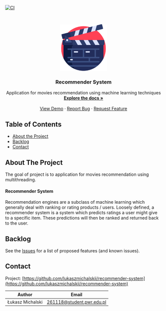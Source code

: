 <!-- PROJECT SHIELDS -->
<!--
*** I'm using markdown "reference style" links for readability.
*** Reference links are enclosed in brackets [ ] instead of parentheses ( ).
*** See the bottom of this document for the declaration of the reference variables
*** for contributors-url, forks-url, etc. This is an optional, concise syntax you may use.
*** https://www.markdownguide.org/basic-syntax/#reference-style-links
-->

[![CI][ci-shield]][ci-url]

<!-- PROJECT LOGO -->
<br />
<p align="center">
  <a href="https://github.com/lukaszmichalskii/recommender-system">
    <img src="docs/images/logo.png" alt="Logo" width="150" height="150">
  </a>

  <h3 align="center">Recommender System</h3>

  <p align="center">
    Application for movies recommendation using machine learning techniques
    <br />
    <a href="https://github.com/lukaszmichalskii/recommender-system"><strong>Explore the docs »</strong></a>
    <br />
    <br />
    <a href="https://github.com/lukaszmichalskii/recommender-system">View Demo</a>
    ·
    <a href="https://github.com/lukaszmichalskii/recommender-system/issues">Report Bug</a>
    ·
    <a href="https://github.com/lukaszmichalskii/recommender-system/issues">Request Feature</a>
  </p>
</p>



<!-- TABLE OF CONTENTS -->
## Table of Contents

* [About the Project](#about-the-project)
* [Backlog](#backlog)
* [Contact](#contact)



<!-- ABOUT THE PROJECT -->
## About The Project

The goal of project is to application for movies recommendation using multithreading.

#### Recommender System
Recommendation engines are a subclass of machine learning which generally deal with ranking or rating products / users. 
Loosely defined, a recommender system is a system which predicts ratings a user might give to a specific item. 
These predictions will then be ranked and returned back to the user.


<!-- BACKLOG -->
## Backlog

See the [Issues](https://github.com/lukaszmichalskii/recommender-system/issues) for a list of proposed features (and known issues).


<!-- CONTACT -->
## Contact

Project: [https://github.com/lukaszmichalskii/recommender-system](https://github.com/lukaszmichalskii/recommender-system)

| Author       | Email        |
|--------------|--------------|
| Łukasz Michalski | 261118@student.pwr.edu.pl |


<!-- MARKDOWN LINKS & IMAGES -->
<!-- https://www.markdownguide.org/basic-syntax/#reference-style-links -->
[contributors-shield]: https://img.shields.io/github/contributors/lukaszmichalskii/repo.svg?style=flat-square
[contributors-url]: https://github.com/lukaszmichalskii/recommender-system/graphs/contributors
[forks-shield]: https://img.shields.io/github/forks/lukaszmichalskii/repo.svg?style=flat-square
[forks-url]: https://github.com/lukaszmichalskii/recommender-system/network/members
[stars-shield]: https://img.shields.io/github/stars/lukaszmichalskii/repo.svg?style=flat-square
[stars-url]: https://github.com/lukaszmichalskii/recommender-system/stargazers
[issues-shield]: https://img.shields.io/github/issues/lukaszmichalskii/repo.svg?style=flat-square
[issues-url]: https://github.com/lukaszmichalskii/recommender-system/issues
[license-shield]: https://img.shields.io/badge/license-MIT-orange
[linkedin-shield]: https://img.shields.io/badge/-LinkedIn-black.svg?style=flat-square&logo=linkedin&colorB=555
[linkedin-url]: https://www.linkedin.com/in/lukasz-michalski-823106202/
[jira-shield]: https://img.shields.io/badge/Jira-Join-blue
[ci-shield]: https://img.shields.io/badge/CI-passing-green
[ci-url]: https://github.com/lukaszmichalskii/recommender-system/actions/